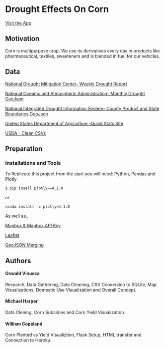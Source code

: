 # Drought Effects On Corn

[Visit the App](https://corndrought.herokuapp.com/drought)

## Motivation 
Corn is multipurpose crop. We use its derivatives every day in products like pharmaceutical, textiles, sweeteners and is blended in fuel for our vehicles.


## Data

[National Drought Mitigation Center- Weekly Drought Report](https://droughtmonitor.unl.edu/Data/DataDownload/StatisticsbyThreshold.aspx)

[National Oceanic and Atmospheric Administration- Monthly Drought GeoJson](https://www1.ncdc.noaa.gov/pub/data/nidis/geojson/na/nadm/historical/nadm_geojson/)

[National Integrated Drought Information System- County Product and State Boundaries GeoJson](https://www.drought.gov/drought/drought-data-download-and-services)

[United States Department of Agriculture -Quick Stats Site](https://quickstats.nass.usda.gov/)

[USDA - Clean CSVs](https://github.com/ovinueza/DroughtEffectsOnCorn/tree/master/Exploration/CleanDataFiles)


## Preparation
### Installations and Tools
To Replicate this project from the start you will need: Python, Pandas and Plotly

`$ pip insall plotly==4.1.0`

or

`conda install -c plotly=4.1.0`

As well as..

[Mapbox & Mapbox API Key](https://www.mapbox.com/)

[Leaflet](https://leafletjs.com/index.html)

[GeoJSON Merging](https://github.com/mapbox/geojson-merge)


## Authors

#### Oswald Vinueza
Research, Data Gathering, Data Cleaning, CSV Conversion to SQLite, Map Visualizations, Domestic Use Visualization and Overall Concept.
#### Michael Harper
Data Clening, Corn Subsidies and Corn Yield Visualization
#### William Copeland
Corn Planted vs Yield Visualiztion, Flask Setup, HTML transfer and Connection to Heroku. 




